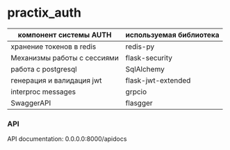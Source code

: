 # practix_auth



| компонент системы AUTH | используемая библиотека |
| -----------------------|-------------------------|
| хранение токенов в redis | redis-py |
| Механизмы работы с сессиями | flask-security |
| работа с postgresql      | SqlAlchemy |
| генерация и валидация jwt | flask-jwt-extended |
| interproc messages        | grpcio 
| SwaggerAPI                | flasgger


### API 

API documentation: 0.0.0.0:8000/apidocs
